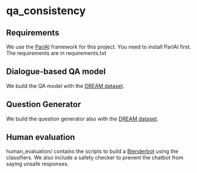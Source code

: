 # qa_consistency

## Requirements

We use the [ParlAI](https://parl.ai/) framework for this project. You need to install ParlAI first.
The requirements are in requirements.txt

## Dialogue-based QA model
We build the QA model with the [DREAM dataset](https://github.com/nlpdata/dream).

## Question Generator
We build the question generator also with the [DREAM dataset](https://github.com/nlpdata/dream).

## Human evaluation
human_evaluation/ contains the scripts to build a [Blenderbot](https://parl.ai/projects/recipes/) using the classifiers. We also include a safety checker to prevent the chatbot from saying unsafe responses.
